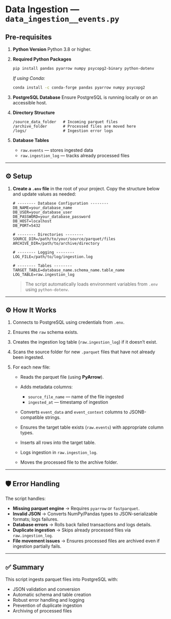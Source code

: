 
# Data Ingestion — `data_ingestion__events.py`

## Pre-requisites

1. **Python Version**
   Python 3.8 or higher.

2. **Required Python Packages**

   ```bash
   pip install pandas pyarrow numpy psycopg2-binary python-dotenv
   ```

   *If using Conda:*

   ```bash
   conda install -c conda-forge pandas pyarrow numpy psycopg2
   ```

3. **PostgreSQL Database**
   Ensure PostgreSQL is running locally or on an accessible host.

4. **Directory Structure**

   ```
   /source_data_folder   # Incoming parquet files
   /archive_folder       # Processed files are moved here
   /logs/                # Ingestion error logs
   ```

5. **Database Tables**

   * `raw.events` — stores ingested data
   * `raw.ingestion_log` — tracks already processed files

---

## ⚙️ Setup

1. **Create a `.env` file** in the root of your project.
   Copy the structure below and update values as needed:

   ```env
   # -------- Database Configuration --------
   DB_NAME=your_database_name
   DB_USER=your_database_user
   DB_PASSWORD=your_database_password
   DB_HOST=localhost
   DB_PORT=5432

   # -------- Directories --------
   SOURCE_DIR=/path/to/your/source/parquet/files
   ARCHIVE_DIR=/path/to/archive/directory

   # -------- Logging --------
   LOG_FILE=/path/to/log/ingestion.log

   # -------- Tables --------
   TARGET_TABLE=database_name.schema_name.table_name
   LOG_TABLE=raw.ingestion_log
   ```

   > The script automatically loads environment variables from `.env` using `python-dotenv`.

---

## ⚙️ How It Works

1. Connects to PostgreSQL using credentials from `.env`.
2. Ensures the `raw` schema exists.
3. Creates the ingestion log table (`raw.ingestion_log`) if it doesn’t exist.
4. Scans the source folder for new `.parquet` files that have not already been ingested.
5. For each new file:

   * Reads the parquet file (using **PyArrow**).
   * Adds metadata columns:

     * `source_file_name` — name of the file ingested
     * `ingested_at` — timestamp of ingestion
   * Converts `event_data` and `event_context` columns to JSONB-compatible strings.
   * Ensures the target table exists (`raw.events`) with appropriate column types.
   * Inserts all rows into the target table.
   * Logs ingestion in `raw.ingestion_log`.
   * Moves the processed file to the archive folder.

---

## 🛡 Error Handling

The script handles:

* **Missing parquet engine** → Requires `pyarrow` or `fastparquet`.
* **Invalid JSON** → Converts NumPy/Pandas types to JSON-serializable formats; logs failures.
* **Database errors** → Rolls back failed transactions and logs details.
* **Duplicate ingestion** → Skips already processed files via `raw.ingestion_log`.
* **File movement issues** → Ensures processed files are archived even if ingestion partially fails.

---

## ✅ Summary

This script ingests parquet files into PostgreSQL with:

* JSON validation and conversion
* Automatic schema and table creation
* Robust error handling and logging
* Prevention of duplicate ingestion
* Archiving of processed files

